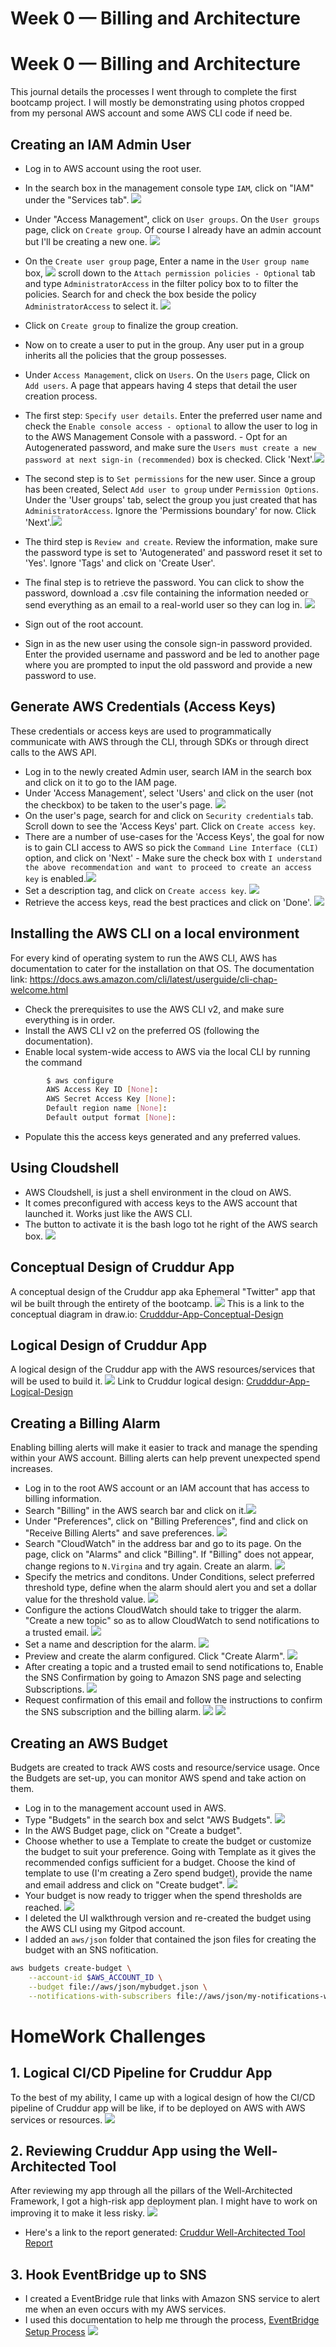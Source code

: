 # Week 0 — Billing and Architecture
# Week 0 — Billing and Architecture
This journal details the processes I went through to complete the first bootcamp project.
I will mostly be demonstrating using photos cropped from my personal AWS account and some AWS CLI code if need be.

## Creating an IAM Admin User

- Log in to AWS account using the root user.
- In the search box in the management console type `IAM`, click on  "IAM" under the "Services tab". ![](assets/Week0/AWS-001.png)

- Under "Access Management", click on `User groups`. On the `User groups` page, click on `Create group`. Of course I already have an admin account but I'll be creating a new one. ![](assets/Week0/AWS-002.png)
- On the `Create user group` page, Enter a name in the `User group name` box, ![](assets/Week0/AWS-003.png) scroll down to the `Attach permission policies - Optional` tab and type `AdministratorAccess` in the filter policy box to to filter the policies. Search for and check the box beside the policy `AdministratorAccess` to select it. ![](assets/Week0/AWS-004.png)
- Click on `Create group` to finalize the group creation.
- Now on to create a user to put in the group. Any user put in a group inherits all the policies that the group possesses.
- Under `Access Management`, click on `Users`. On the `Users` page, Click on `Add users`. A page that appears having 4 steps that detail the user creation process.
- The first step: `Specify user details`. Enter the preferred user name and check the `Enable console access - optional` to allow the user to log in to the AWS Management Console with a password.
        - Opt for an Autogenerated password, and make sure the `Users must create a new password at next sign-in (recommended)` box is checked. Click 'Next'.![](assets/Week0/AWS-006.png)
- The second step is to `Set permissions` for the new user. Since a group has been created, Select `Add user to group` under `Permission Options`. Under the 'User groups' tab, select the group you just created that has `AdministratorAccess`. Ignore the 'Permissions boundary' for now. Click 'Next'.![](assets/Week0/AWS-005.png)
- The third step is `Review and create`. Review the information, make sure the password type is set to 'Autogenerated' and password reset it set to 'Yes'. Ignore 'Tags' and click on 'Create User'.
- The final step is to retrieve the password. You can click to show the password, download a .csv file containing the information needed or send everything as an email to a real-world user so they can log in. ![](assets/Week0/AWS-007.png)
- Sign out of the root account.
- Sign in as the new user using the console sign-in password provided. Enter the provided username and password and be led to another page where you are prompted to input the old password and provide a new password to use.


## Generate AWS Credentials (Access Keys)

These credentials or access keys are used to programmatically communicate with AWS through the CLI, through SDKs or through direct calls to the AWS API.
- Log in to the newly created Admin user, search IAM in the search box and click on it to go to the IAM page.
- Under 'Access Management', select 'Users' and click on the user (not the checkbox) to be taken to the user's page. ![](assets/Week0/AWS-010.png)
- On the user's page, search for and click on `Security credentials` tab. Scroll down to see the 'Access Keys' part. Click on `Create access key`.
- There are a number of use-cases for the 'Access Keys', the goal for now is to gain CLI access to AWS so pick the `Command Line Interface (CLI)` option, and click on 'Next'
        - Make sure the check box with `I understand the above recommendation and want to proceed to create an access key` is enabled.![](.assets/Week0/AWS-012.png)
- Set a description tag, and click on `Create access key`. ![](assets/Week0/AWS-013.png)
- Retrieve the access keys, read the best practices and click on 'Done'. ![](assets/Week0/AWS-014.png)


## Installing the AWS CLI on a local environment

For every kind of operating system to run the AWS CLI, AWS has documentation to cater for the installation on that OS.
The documentation link: https://docs.aws.amazon.com/cli/latest/userguide/cli-chap-welcome.html
- Check the prerequisites to use the AWS CLI v2, and make sure everything is in order.
- Install the AWS CLI v2 on the preferred OS (following the documentation).
- Enable local system-wide access to AWS via the local CLI by running the command
```Bash
        $ aws configure
        AWS Access Key ID [None]:
        AWS Secret Access Key [None]:
        Default region name [None]:
        Default output format [None]:
```
- Populate this the access keys generated and any preferred values.


## Using Cloudshell

- AWS Cloudshell, is just a shell environment in the cloud on AWS.
- It comes preconfigured with access keys to the AWS account that launched it. Works just like the AWS CLI.
- The button to activate it is the bash logo tot he right of the AWS search box.
![](assets/Week0/AWS-016.png)

## Conceptual Design of Cruddur App

A conceptual design of the Cruddur app aka Ephemeral "Twitter" app that wil be built through the entirety of the bootcamp.
![](assets/Week0/Cruddur-App-Conceptual-Design.png)
This is a link to the conceptual diagram in draw.io: [Crudddur-App-Conceptual-Design](https://viewer.diagrams.net/?tags=%7B%7D&highlight=0000FF&edit=_blank&layers=1&nav=1&title=Cruddur%20App%20Conceptual%20Design%20.drawio#R7Vxbd6I6FP41rnmqC4h4eUSkrevYjkvtzOljKlGZQeJArPb8%2BpNAuEUo2BaxTrtaSza5sfPl2zs7wQbQ1%2FsbF25Wd9hEdkORzH0DDBoK%2FZFa9B%2BTvAQSuadKgWTpWiaXxYKp9R%2FiwjDb1jKRl8pIMLaJtUkL59hx0JykZNB18S6dbYHtdKsbuEQHgukc2ofSn5ZJVoG0Gz4Fk98ia7kKW5YlfmcNw8xc4K2giXcJETAaQHcxJsHVeq8jm2kv1EtQ7jrnbtQxFzmkTIH7%2FePw2fmjbG%2Fufjiru18u6iyuWp2gmmdob%2FkT896Sl1AFSxdvNzwbcgnaZykePoXZpcOOydHjUqAgvEbEfaFZeEVXSpeX4SC5ipS4i1Uuyy0uXCX03W5zIeTjvIyqj1VBL7g2jtAMKFbMBlsO8dtV%2B%2FRXagK1oeiS%2F6fSDLov7HWZoKnKKbmfanZkIXObjocuCIOcPTVD2o6E9Bf02fBYFLsj%2BITsMfYsYmGH9u8JE4LXNIP3G5E5U6hEEyuyphoZyImCmm0tWQGCN1QKvU0wpRbWHplMwG%2FP6cgilwp8DSDXeEaBIlhdFOcbpqD1fsk4oTm3vDmWe82t5xdZWLatYxu7vg6BJKlSB7BixMW%2FUXjHwQ5imbFDruHashkyNHe%2BsgjtkUeHYQC3FARBjTTTFG%2FdOWt1RQhlBkUFGv2gAGAfLIPXXGK8tBHcWF5zTpXBbsw9P%2Bv1ImiCXqYaUZV%2BopncGZBE%2BiuT7BD%2FHO4gC%2B1SBtgj4YeDvZUB9rZNm%2B0%2F0Ysl8R8%2FEDBlpqZB%2B88WhzeuPJ%2FAqe4lGWz2QTF%2BP6zoevL9fmbcD8IKG8EAie1QcaJtYeZRRnJMBkkfcTs2YtMN9AGwo6BLg%2FuyQcSrUbtqikMVNQNUShaDVoUppXMwbMiktpUnsUtWeIkdaBuxtB8PLGOoOM8IM0byh%2FMXIuSFOwpwS3B6sAMaCU31uQ2%2F30zQdRnwdEh5JlrArQ99CgT35V%2Bmg6YaJh%2F50%2FiJwZ4rKEi98FSgb6bkt0CLOlbQXaLXMgY28BCDLrIhsZ7TzWYBihcdM7MRY7fTStv%2FliJgMugYL5V0ccSKZKEikTA9f4gPKvLxHT3P2yGvnpBG%2B5r%2BzxeLVsyioFc3i7aLITXQZlpfmxqlxjzNj4pAnoLrtrDxbr6CLmmakHr40EM5ODkncIgcWxlYeiLbtDLAArL8OLkqtMhyHTY3tldJa5UwXjn2yk%2BNkWvRh2dD5wvPH0pvN7Be2OUCA1JoiNsfYYc114UviQx8OZtrprsi3oEQcCjK31MFgAc9%2BFAT3P1ME%2BCvxnpZp7P1Tqy%2Fi1B7tcBpb5EITfQ6ASaairHEEiku%2FYJgNRBU64RgiQgtcS3oLO087%2BxMvXhxuE3LpdmCiOUOebH7WoHvFjn2oaMvH%2Fpu7QzXrVuZ5yYVO%2Fqj7xqVS31tpN3rxiS67x616qOqJGlQHIR1xXDw2jLNgNoQXZnyUL8Uxn%2BjCDgLQTM28%2Fig5kZ1EyHgRKBXDIwU4rQ6dLQFdGQtA7M8e1AZPLrFLIAcU2M7Xmwkbeh51twfALp8C8Vc2YmhT9uqzxU8e2uYLDKvkUl9TFrUTPNauSmSe%2B9zhxLIVDOAGcreGalT1fTEUMW4R06A7aCitiRUJC6Jc0J%2BH7VMULLoNn8%2B8YmTmkzxHPuaT%2Bc3n8qupIN5V9d8ardy4o1HzyexohPPp5C%2BPjT0reaEvrXx8D1h7y8HqNABaisCnIB64ABlHceozP8JH%2BwkWyt3xnSq3bB4Olyz9ZPz5G0S9cf%2B9tSY%2FBjqxquO%2BNHwDIPwLOTuEex%2B4lWd2sjb4qwMuT0pjVy5k%2BG6Z0G3spWdUnNI8jhj%2Frlclpz9c%2B6QhLG0MvGzyh2S0MEs3mTPOS13mmhT2M3XiFbX9Nvh%2Fc3b%2BPACt6PLobIyyut00msppfZNa6V9TpQXk9zlUl719AVK0let2zVhL19jr4mhja5mw7sMmho%2F9EfD6Re3nQ%2B3iQdy6qc2tVZqkxtH7e5dArWdZXgpehel0JsDdfIhyIhqnm7%2F%2Bhj%2F%2BxKQWjnqQFnU5ZDqiUBXIlajPcxujfvZUNdmw%2B%2F3HxNpKQ6prNAeLtn%2Bcn%2BTOHXGpdFBNKWEhWYvxEzjKN9nxWoFFluRinfWM012ZQEYAOpdjfx9Jrt6IizJg6DWWAoo8T7A1NAm%2Bu3XcuM8yEsV9j1UUPd6A5Q4%2FlV88OPi9qoLX5xS3riF3TmjRQYou4mdcz7xRGdChLe3VHETsOwetiqcyWuJHkHFe9itEq98eztrbcP4MAjH5DmfpK1hE07OePm018uizcp4s1XC9uqTh8HgYUJzaeMx%2Fbyif8b41rgzJtqIXn%2Bb%2FRzOZsbk22UcK1CPAemHoiUnBhLuX6SnfcZ6IVpDnOSsQavEO3cP08s9f1sfTl7%2FnoSWdHgIJeuM9huAQZPxF7EE9iT%2BPhtg%2FA8%3D)


## Logical Design of Cruddur App

A logical design of the Cruddur app with the AWS resources/services that will be used to build it.
![](assets/Week0/Cruddur-App-Logical-Diagram.png)
Link to Cruddur logical design: [Crudddur-App-Logical-Design](https://t.ly/k2Wj)

## Creating a Billing Alarm

Enabling billing alerts will make it easier to track and manage the spending within your AWS account. Billing alerts can help prevent unexpected spend increases.
- Log in to the root AWS account or an IAM account that has access to billing information.
- Search "Billing" in the AWS search bar and click on it.![](assets/Week0/AWSBilling01.png)
- Under "Preferences", click on "Billing Preferences", find and click on "Receive Billing Alerts" and save preferences. ![](assets/Week0/AWSBilling02.png)
- Search "CloudWatch" in the address bar and go to its page. On the page, click on "Alarms" and click "Billing". If "Billing" does not appear, change regions to `N.Virgina` and try again. Create an alarm. ![](assets/Week0/AWSBilling03.png)
- Specify the metrics and conditons. Under Conditions, select preferred threshold type, define when the alarm should alert you and set a dollar value for the threshold value. ![](assets/Week0/AWSBilling04.png)
- Configure the actions CloudWatch should take to trigger the alarm. "Create a new topic" so as to allow CloudWatch to send notifications to a trusted email. ![](assets/Week0/AWSBilling05.png)
- Set a name and description for the alarm. ![](assets/Week0/AWSBilling06.png)
- Preview and create the alarm configured. Click "Create Alarm". ![](assets/Week0/AWSBilling07.png)
- After creating a topic and a trusted email to send notifications to, Enable the SNS Confirmation by going to Amazon SNS page and selecting Subscriptions. ![](assets/Week0/AWSBilling09.png)
- Request confirmation of this email and follow the instructions to confirm the SNS subscription and the billing alarm. ![](assets/Week0/AWSBilling08.png) ![](assets/Week0/AWSBilling10.png)


## Creating an AWS Budget

Budgets are created to track AWS costs and resource/service usage. Once the Budgets are set-up, you can monitor AWS spend and take action on them.
- Log in to the management account used in AWS.
- Type "Budgets" in the search box and selct "AWS Budgets". ![](assets/Week0/AWSBudget01.png)
- In the AWS Budget page, click on "Create a budget".
- Choose whether to use a Template to create the budget or customize the budget to suit your preference.
  Going with Template as it gives the recommended configs sufficient for a budget.
  Choose the kind of template to use (I'm creating a Zero spend budget), provide the name and email address and click on "Create budget". ![](assets/Week0/AWSBudget02.png)
- Your budget is now ready to trigger when the spend thresholds are reached. ![](assets/Week0/AWSBudget03.png)
- I deleted the UI walkthrough version and re-created the budget using the AWS CLI using my Gitpod account.
- I added an `aws/json` folder that contained the json files for creating the budget with an SNS nofitication.
``` Bash
aws budgets create-budget \
    --account-id $AWS_ACCOUNT_ID \
    --budget file://aws/json/mybudget.json \
    --notifications-with-subscribers file://aws/json/my-notifications-with-subscribers.json
```


# HomeWork Challenges

## 1. Logical CI/CD Pipeline for Cruddur App
To the best of my ability, I came up with a logical design of how the CI/CD pipeline of Cruddur app will be like, if to be deployed on AWS with AWS services or resources. ![](assets/Week0/CICD-Pipeline-Cruddur-App.png)

## 2. Reviewing Cruddur App using the Well-Architected Tool

After reviewing my app through all the pillars of the Well-Architected Framework, I got a high-risk app deployment plan. I might have to work on improving it to make it less risky. ![](assets/Week0/AWSWAT02.png)
- Here's a link to the report generated: [Cruddur Well-Architected Tool Report](assets/Week0/TaskMasterErnest-Cruddur-App_wellarchitected.pdf)

## 3. Hook EventBridge up to SNS

- I created a EventBridge rule that links with Amazon SNS service to alert me when an even occurs with my AWS services.
- I used this documentation to help me through the process, [EventBridge Setup Process](https://docs.aws.amazon.com/eventbridge/latest/userguide/eb-get-started.html)
![](assets/Week0/AWSHealth01.png)


